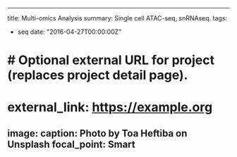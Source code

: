 <!-- ---
title: Multi-omics Analysis
summary: Single cell ATAC-seq, snRNAseq, GUIDE-seq using `external_link`.
tags:
  - Demo
date: "2016-04-27T00:00:00Z"

# # Optional external URL for project (replaces project detail page).
# external_link: https://example.org

image:
  caption: Photo by Toa Heftiba on Unsplash
  focal_point: Smart
--- -->

---
title: Multi-omics Analysis
summary: Single cell ATAC-seq, snRNAseq.
tags:
  - seq
date: "2016-04-27T00:00:00Z"

# # Optional external URL for project (replaces project detail page).
# external_link: https://example.org

image:
  caption: Photo by Toa Heftiba on Unsplash
  focal_point: Smart
---
